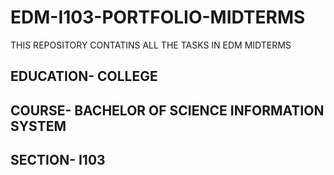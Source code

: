 # EDM-I103-PORTFOLIO-MIDTERMS
THIS REPOSITORY CONTATINS ALL THE TASKS IN EDM MIDTERMS
## EDUCATION- COLLEGE
## COURSE- BACHELOR OF SCIENCE INFORMATION SYSTEM
## SECTION- I103
